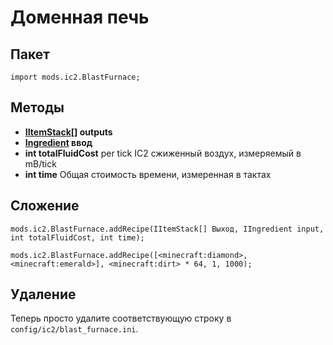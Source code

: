 # Доменная печь

## Пакет

`import mods.ic2.BlastFurnace;`

## Методы

- **[IItemStack](/Vanilla/Items/IItemStack/)[] outputs**
- **[Ingredient](/Vanilla/Variable_Types/IIngredient/) ввод**
- **int totalFluidCost** per tick IC2 сжиженный воздух, измеряемый в mB/tick
- **int time** Общая стоимость времени, измеренная в тактах

## Сложение

```zenscript
mods.ic2.BlastFurnace.addRecipe(IItemStack[] Выход, IIngredient input, int totalFluidCost, int time);

mods.ic2.BlastFurnace.addRecipe([<minecraft:diamond>, <minecraft:emerald>], <minecraft:dirt> * 64, 1, 1000);
```

## Удаление

Теперь просто удалите соответствующую строку в `config/ic2/blast_furnace.ini`.